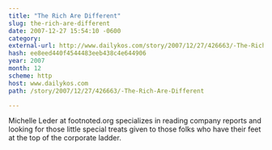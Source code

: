 ```yaml
---
title: "The Rich Are Different"
slug: the-rich-are-different
date: 2007-12-27 15:54:10 -0600
category: 
external-url: http://www.dailykos.com/story/2007/12/27/426663/-The-Rich-Are-Different
hash: ee8eed440f4544483eeb438c4e644906
year: 2007
month: 12
scheme: http
host: www.dailykos.com
path: /story/2007/12/27/426663/-The-Rich-Are-Different

---
```


Michelle Leder at footnoted.org specializes in reading company reports and looking for those little special treats given to those folks who have their feet at the top of the corporate ladder.
